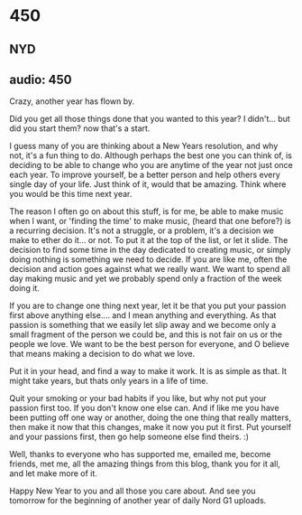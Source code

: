 # 450
## NYD
audio: 450
---

Crazy, another year has flown by.

Did you get all those things done that you wanted to this year? I didn't… but did you start them? now that's a start.

I guess many of you are thinking about a New Years resolution, and why not, it's a fun thing to do. Although perhaps the best one you can think of, is deciding to be able to change who you are anytime of the year not just once each year. To improve yourself, be a better person and help others every single day of your life. Just think of it, would that be amazing. Think where you would be this time next year.

The reason I often go on about this stuff, is for me, be able to make music when I want, or 'finding the time' to make music, (heard that one before?) is a recurring decision. It's not a struggle, or a problem, it's a decision we make to ether do it… or not. To put it at the top of the list, or let it slide. The decision to find some time in the day dedicated to creating music, or simply doing nothing is something we need to decide. If you are like me, often the decision and action goes against what we really want. We want to spend all day making music and yet we probably spend only a fraction of the week doing it.

If you are to change one thing next year, let it be that you put your passion first above anything else.… and I mean anything and everything. As that passion is something that we easily let slip away and we become only a small fragment of the person we could be, and this is not fair on us or the people we love. We want to be the best person for everyone, and O believe that means making a decision to do what we love.

Put it in your head, and find a way to make it work. It is as simple as that. It might take years, but thats only years in a life of time.

Quit your smoking or your bad habits if you like, but why not put your passion first too. If you don't know one else can. And if like me you have been putting off one way or another, doing  the one thing that really matters, then make it now that this changes, make it now you put it first. Put yourself and your passions first, then go help someone else find theirs. :)

Well, thanks to everyone who has supported me, emailed me, become friends, met me, all the amazing things from this blog, thank you for it all, and let make more of it.

Happy New Year to you and all those you care about. And see you tomorrow for the beginning of another year of daily Nord G1 uploads.